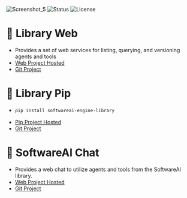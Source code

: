 ![Screenshot_5](https://github.com/user-attachments/assets/10bc9339-c2d7-4933-876c-450fd65e2180)
![Status](https://img.shields.io/badge/status-ReleaseCandidate-yellow)
![License](https://img.shields.io/badge/license-Apache-green)
#
#
# 📖 Library Web
- Provides a set of web services for listing, querying, and versioning agents and tools
- [Web Project Hosted](https://softwareai-library-hub.rshare.io)
- [Git Project](https://github.com/SoftwareAI-Company/SoftwareAI-Library-Web)
#
#
# 📖 Library Pip
- ```bash
  pip install softwareai-engine-library
  ```
- [Pip Project Hosted](https://pypi.org/project/softwareai-engine-library)
- [Git Project](https://github.com/SoftwareAI-Company/SoftwareAI-Library-Pip)
#
#
# 📖 SoftwareAI Chat
- Provides a web chat to utilize agents and tools from the SoftwareAI library.
- [Web Project Hosted](https://softwareai.rshare.io)
- [Git Project](https://github.com/SoftwareAI-Company/SoftwareAI-Chat)















